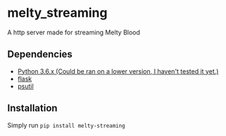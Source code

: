 # melty_streaming
A http server made for streaming Melty Blood

## Dependencies

 - [Python 3.6.x (Could be ran on a lower version, I haven't tested it yet.)](https://www.python.org/downloads/release/python-395/)
 - [flask](https://pypi.org/project/flask/)
 - [psutil](https://pypi.org/project/psutil/)
## Installation
Simply run `pip install melty-streaming`
